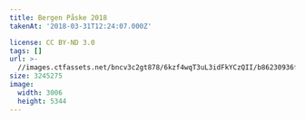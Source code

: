 ```yaml
---
title: Bergen Påske 2018
takenAt: '2018-03-31T12:24:07.000Z'

license: CC BY-ND 3.0
tags: []
url: >-
  //images.ctfassets.net/bncv3c2gt878/6kzf4wqT3uL3idFkYCzQII/b86230936fe03cb7e12bb4b54abd3e0a/bergen-pske-2018_27305029758_o
size: 3245275
image:
  width: 3006
  height: 5344
---
```

